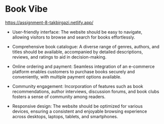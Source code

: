 # Book Vibe

https://assignment-8-takbirgazi.netlify.app/

* User-friendly interface: The website should be easy to navigate, allowing visitors to browse and search for books effortlessly.

* Comprehensive book catalogue: A diverse range of genres, authors, and titles should be available, accompanied by detailed descriptions, reviews, and ratings to aid in decision-making.

* Online ordering and payment: Seamless integration of an e-commerce platform enables customers to purchase books securely and conveniently, with multiple payment options available.

* Community engagement: Incorporation of features such as book recommendations, author interviews, discussion forums, and book clubs fosters a sense of community among readers.

* Responsive design: The website should be optimized for various devices, ensuring a consistent and enjoyable browsing experience across desktops, laptops, tablets, and smartphones.